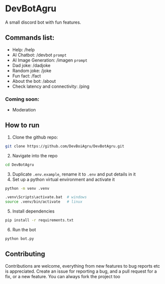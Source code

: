 # DevBotAgru

A small discord bot with fun features.

## Commands list:

-   Help: /help
-   AI Chatbot: /devbot `prompt`
-   AI Image Generation: /imagen `prompt`
-   Dad joke: /dadjoke
-   Random joke: /joke
-   Fun fact: /fact
-   About the bot: /about
-   Check latency and connectivity: /ping

### Coming soon:

-   Moderation

## How to run

1. Clone the github repo:

```bash
git clone https://github.com/DevBoiAgru/DevBotAgru.git
```

2. Navigate into the repo

```bash
cd DevBotAgru
```

3. Duplicate `.env.example`, rename it to `.env` and put details in it
4. Set up a python virtual environment and activate it

```bash
python -m venv .venv
```

```bash
.venv\Scripts\activate.bat	# windows
source .venv/bin/activate 	# linux
```

5. Install dependencies

```bash
pip install -r requirements.txt
```

6. Run the bot

```bash
python bot.py
```

## Contributing

Contributions are welcome, everything from new features to bug reports etc is appreciated.
Create an issue for reporting a bug, and a pull request for a fix, or a new feature. You can always fork the project too
